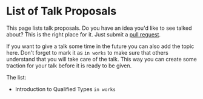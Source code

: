 # List of Talk Proposals

This page lists talk proposals. Do you have an idea you'd like to see talked about? This is the right place for it. Just submit a [pull reguest](https://github.com/lang-talk/meetups/pulls).

If you want to give a talk some time in the future you can also add the topic here.
Don't forget to mark it as `in works` to make sure that others understand that you will take care of the talk.
This way you can create some traction for your talk before it is ready to be given.

The list:

- Introduction to Qualified Types `in works`
